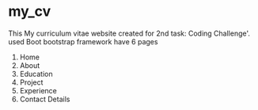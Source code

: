 # my_cv
This My curriculum vitae website created for 2nd task: Coding Challenge'. 
used Boot bootstrap framework 
have 6 pages
  1. Home
  2. About 
  3. Education 
  4. Project 
  5. Experience 
  6. Contact Details 
